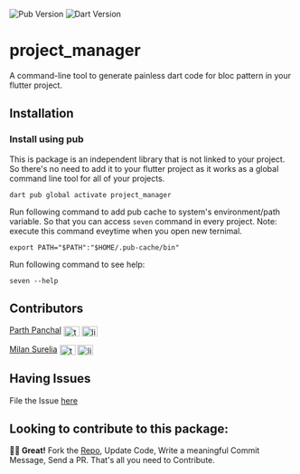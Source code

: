 ![Pub Version](https://img.shields.io/pub/v/project_manager?style=plastic)  ![Dart Version](https://img.shields.io/badge/dart-v2.16.0-orange?style=plastic)

# project_manager
A command-line tool to generate painless dart code for bloc pattern in your flutter project.

## Installation

### Install using pub

This is package is an independent library that is not linked to your project. So there's no need to add it to your
flutter project as it works as a global command line tool for all of your projects.

```shell
dart pub global activate project_manager
```

Run following command to add pub cache to system's environment/path variable. So that you can access `seven` command in every project. Note: execute this command eveytime when you open new ternimal.

```shell
export PATH="$PATH":"$HOME/.pub-cache/bin"
```

Run following command to see help:

```shell
seven --help
```

## Contributors


[Parth Panchal](https://www.linkedin.com/in/parthpanchal8401/)
<a href="https://twitter.com/hitchhickerrr" target="blank"><img align="center" src="https://raw.githubusercontent.com/rahuldkjain/github-profile-readme-generator/master/src/images/icons/Social/twitter.svg" alt="twitter_logo" height="18" width="28" /></a>
<a href="https://linkedin.com/in/parthpanchal8401" target="blank"><img align="center" src="https://raw.githubusercontent.com/rahuldkjain/github-profile-readme-generator/master/src/images/icons/Social/linked-in-alt.svg" alt="linedin_logo" height="18" width="28" /></a>

[Milan Surelia](https://www.linkedin.com/in/milansurelia/)
<a href="https://twitter.com/milanpsurelia" target="blank"><img align="center" src="https://raw.githubusercontent.com/rahuldkjain/github-profile-readme-generator/master/src/images/icons/Social/twitter.svg" alt="twitter_logo" height="18" width="28" /></a>
<a href="https://linkedin.com/in/milansurelia" target="blank"><img align="center" src="https://raw.githubusercontent.com/rahuldkjain/github-profile-readme-generator/master/src/images/icons/Social/linked-in-alt.svg" alt="linedin_logo" height="18" width="28" /></a>


## Having Issues

File the Issue [here](https://github.com/parthp-7span/project-manager/issues)

## Looking to contribute to this package:

**🤘🏻 Great!**
Fork the [Repo](https://github.com/parthp-7span/project-manager), Update Code, Write a meaningful Commit Message, Send a PR. That's all you need to Contribute.

